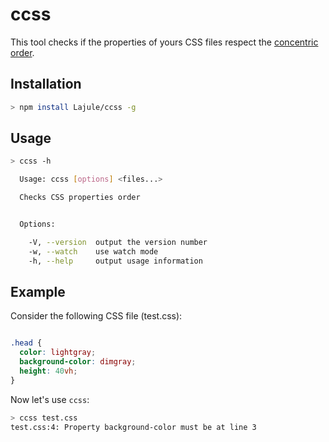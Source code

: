 # ccss

This tool checks if the properties of yours CSS files respect the [concentric order][1].

## Installation

```sh
> npm install Lajule/ccss -g
```

## Usage

```sh
> ccss -h

  Usage: ccss [options] <files...>

  Checks CSS properties order


  Options:

    -V, --version  output the version number
    -w, --watch    use watch mode
    -h, --help     output usage information

```

## Example

Consider the following CSS file (test.css):

```css

.head {
  color: lightgray;
  background-color: dimgray;
  height: 40vh;
}

```

Now let's use `ccss`:

```sh
> ccss test.css
test.css:4: Property background-color must be at line 3
```

[1]: https://github.com/brandon-rhodes/Concentric-CSS "Concentric CSS"
